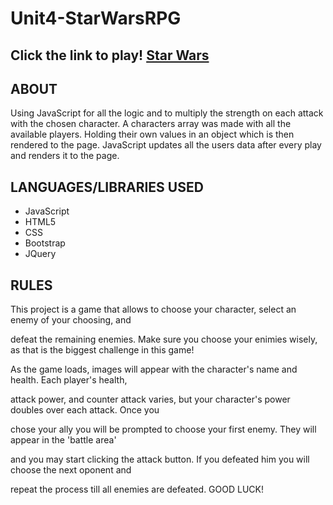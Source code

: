 # Unit4-StarWarsRPG

## Click the link to play! [Star Wars](https://jmichael96.github.io/Unit4-StarWarsRPG/)

## ABOUT
  Using JavaScript for all the logic and to multiply the strength on each attack with the chosen character.
  A characters array was made with all the available players. Holding their own values in an object which is then rendered to the page. 
  JavaScript updates all the users data after every play and renders it to the page.
  
## LANGUAGES/LIBRARIES USED
- JavaScript 
- HTML5 
- CSS 
- Bootstrap
- JQuery

## RULES
This project is a game that allows to choose your character, select an enemy of your choosing, and 

defeat the remaining enemies. Make sure you choose your enimies wisely, as that is the biggest challenge in this game!

As the game loads, images will appear with the character's name and health. Each player's health, 

attack power, and counter attack varies, but your character's power doubles over each attack. Once you 

chose your ally you will be prompted to choose your first enemy. They will appear in the 'battle area' 

and you may start clicking the attack button. If you defeated him you will choose the next oponent and 

repeat the process till all enemies are defeated. GOOD LUCK!
